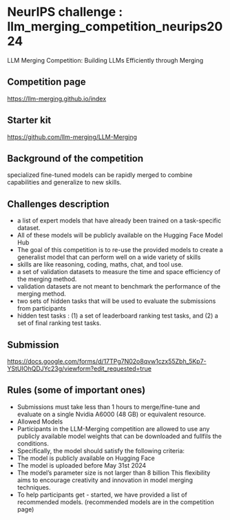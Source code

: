 # NeurIPS challenge :  llm_merging_competition_neurips2024
LLM Merging Competition: Building LLMs Efficiently through Merging

## Competition page 
https://llm-merging.github.io/index

## Starter kit 
https://github.com/llm-merging/LLM-Merging

## Background of the competition
specialized fine-tuned models can be rapidly merged to combine capabilities and generalize to new skills.

## Challenges description
- a list of expert models that have already been trained on a task-specific dataset. 
- All of these models will be publicly available on the Hugging Face Model Hub
- The goal of this competition is to re-use the provided models to create a generalist model that can perform well on a wide variety of skills
- skills are like reasoning, coding, maths, chat, and tool use. 
- a set of validation datasets to measure the time and space efficiency of the merging method. 
- validation datasets are not meant to benchmark the performance of the merging method.
- two sets of hidden tasks that will be used to evaluate the submissions from participants
- hidden test tasks : (1) a set of leaderboard ranking test tasks, and (2) a set of final ranking test tasks.

## Submission 
https://docs.google.com/forms/d/17TPg7N02o8qvw1czx55Zbh_5Kp7-YStUIOhQDJYc23g/viewform?edit_requested=true

## Rules (some of important ones)
- Submissions must take less than 1 hours to merge/fine-tune and evaluate on a single Nvidia A6000 (48 GB) or equivalent resource.
- Allowed Models
- Participants in the LLM-Merging competition are allowed to use any publicly available model weights that can be downloaded and fullfils the conditions.
- Specifically, the model should satisfy the following criteria:
- The model is publicly available on Hugging Face
- The model is uploaded before May 31st 2024
- The model’s parameter size is not larger than 8 billion This flexibility aims to encourage creativity and innovation in model merging techniques.
- To help participants get - started, we have provided a list of recommended models. (recommended models are in the competition page)
